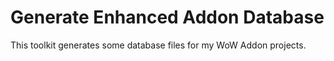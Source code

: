 # Generate Enhanced Addon Database

This toolkit generates some database files for my WoW Addon projects.
